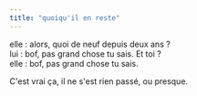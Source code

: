 ```yaml
---
title: "quoiqu'il en reste"
---
```


elle : alors, quoi de neuf depuis deux ans ?  
lui : bof, pas grand chose tu sais. Et toi ?  
elle : bof, pas grand chose tu sais.

C'est vrai ça, il ne s'est rien passé, ou presque.

